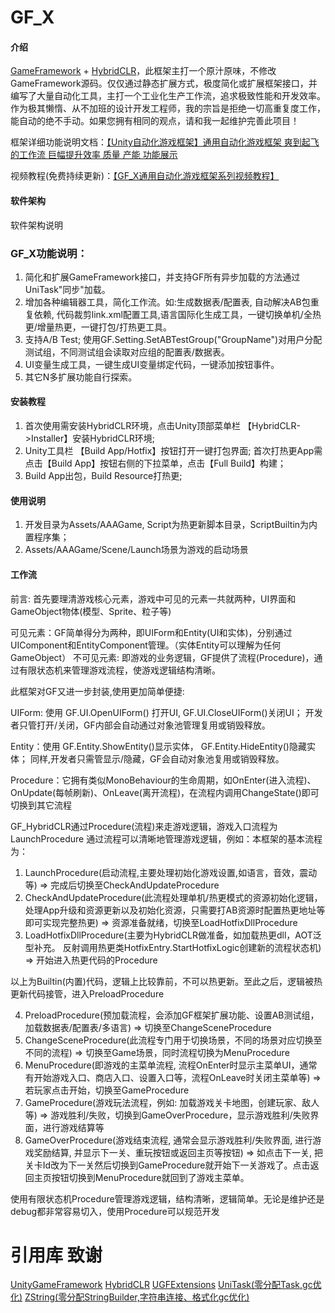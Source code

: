 # GF_X
#### 介绍
[GameFramework](https://github.com/EllanJiang/GameFramework) + [HybridCLR](https://github.com/focus-creative-games/hybridclr)，此框架主打一个原汁原味，不修改GameFramework源码。仅仅通过静态扩展方式，极度简化或扩展框架接口，并编写了大量自动化工具，主打一个工业化生产工作流，追求极致性能和开发效率。
作为极其懒惰、从不加班的设计开发工程师，我的宗旨是拒绝一切高重复度工作，能自动的绝不手动。如果您拥有相同的观点，请和我一起维护完善此项目！

框架详细功能说明文档：[【Unity自动化游戏框架】通用自动化游戏框架 爽到起飞的工作流 巨幅提升效率 质量 产能 功能展示](https://blog.csdn.net/final5788/article/details/138164034)

视频教程(免费持续更新)：[【GF_X通用自动化游戏框架系列视频教程】](https://www.bilibili.com/video/BV1AT2rYVE3V/?share_source=copy_web&vd_source=47daa1bb9519dea051e24cd30d7be9be)

#### 软件架构
软件架构说明
### GF_X功能说明：
1. 简化和扩展GameFramework接口，并支持GF所有异步加载的方法通过UniTask"同步"加载。
2. 增加各种编辑器工具，简化工作流。如:生成数据表/配置表, 自动解决AB包重复依赖, 代码裁剪link.xml配置工具,语言国际化生成工具，一键切换单机/全热更/增量热更，一键打包/打热更工具。
3. 支持A/B Test; 使用GF.Setting.SetABTestGroup("GroupName")对用户分配测试组，不同测试组会读取对应组的配置表/数据表。
4. UI变量生成工具，一键生成UI变量绑定代码，一键添加按钮事件。
5. 其它N多扩展功能自行探索。
#### 安装教程

1.  首次使用需安装HybridCLR环境，点击Unity顶部菜单栏 【HybridCLR->Installer】安装HybridCLR环境;
2.  Unity工具栏 【Build App/Hotfix】按钮打开一键打包界面; 首次打热更App需点击【Build App】按钮右侧的下拉菜单，点击【Full Build】构建；
3.  Build App出包，Build Resource打热更;

#### 使用说明

1.  开发目录为Assets/AAAGame, Script为热更新脚本目录，ScriptBuiltin为内置程序集；
2.  Assets/AAAGame/Scene/Launch场景为游戏的启动场景


#### 工作流
前言:
首先要理清游戏核心元素，游戏中可见的元素一共就两种，UI界面和GameObject物体(模型、Sprite、粒子等)

可见元素：GF简单得分为两种，即UIForm和Entity(UI和实体)，分别通过UIComponent和EntityComponent管理。（实体Entity可以理解为任何GameObject）
不可见元素: 即游戏的业务逻辑，GF提供了流程(Procedure)，通过有限状态机来管理游戏流程，使游戏逻辑结构清晰。

此框架对GF又进一步封装,使用更加简单便捷:

UIForm: 使用 GF.UI.OpenUIForm() 打开UI, GF.UI.CloseUIForm()关闭UI； 开发者只管打开/关闭，GF内部会自动通过对象池管理复用或销毁释放。

Entity：使用 GF.Entity.ShowEntity()显示实体， GF.Entity.HideEntity()隐藏实体； 同样,开发者只需管显示/隐藏，GF会自动对象池复用或销毁释放。

Procedure：它拥有类似MonoBehaviour的生命周期，如OnEnter(进入流程)、OnUpdate(每帧刷新)、OnLeave(离开流程)，在流程内调用ChangeState()即可切换到其它流程

GF_HybridCLR通过Procedure(流程)来走游戏逻辑，游戏入口流程为LaunchProcedure
通过流程可以清晰地管理游戏逻辑，例如：本框架的基本流程为：

1. LaunchProcedure(启动流程,主要处理初始化游戏设置,如语言，音效，震动等) => 完成后切换至CheckAndUpdateProcedure
2. CheckAndUpdateProcedure(此流程处理单机/热更模式的资源初始化逻辑，处理App升级和资源更新以及初始化资源，只需要打AB资源时配置热更地址等即可实现完整热更) => 资源准备就绪，切换至LoadHotfixDllProcedure
3. LoadHotfixDllProcedure(主要为HybridCLR做准备，如加载热更dll，AOT泛型补充。 反射调用热更类HotfixEntry.StartHotfixLogic创建新的流程状态机) => 开始进入热更代码的Procedure

以上为Builtin(内置)代码，逻辑上比较靠前，不可以热更新。至此之后，逻辑被热更新代码接管，进入PreloadProcedure

4. PreloadProcedure(预加载流程，会添加GF框架扩展功能、设置AB测试组， 加载数据表/配置表/多语言) => 切换至ChangeSceneProcedure
5. ChangeSceneProcedure(此流程专门用于切换场景，不同的场景对应切换至不同的流程) => 切换至Game场景，同时流程切换为MenuProcedure
6. MenuProcedure(即游戏的主菜单流程, 流程OnEnter时显示主菜单UI，通常有开始游戏入口、商店入口、设置入口等，流程OnLeave时关闭主菜单等) => 若玩家点击开始，切换至GameProcedure
7. GameProcedure(游戏玩法流程，例如: 加载游戏关卡地图，创建玩家、敌人等) => 游戏胜利/失败，切换到GameOverProcedure，显示游戏胜利/失败界面，进行游戏结算等
8. GameOverProcedure(游戏结束流程, 通常会显示游戏胜利/失败界面, 进行游戏奖励结算, 并显示下一关、重玩按钮或返回主页等按钮) => 如点击下一关, 把关卡Id改为下一关然后切换到GameProcedure就开始下一关游戏了。点击返回主页按钮切换到MenuProcedure就回到了游戏主菜单。

使用有限状态机Procedure管理游戏逻辑，结构清晰，逻辑简单。无论是维护还是debug都非常容易切入，使用Procedure可以规范开发

# 引用库 致谢
[UnityGameFramework](https://github.com/EllanJiang/UnityGameFramework)
[HybridCLR](https://github.com/focus-creative-games/hybridclr)
[UGFExtensions](https://github.com/FingerCaster/UGFExtensions)
[UniTask(零分配Task,gc优化)](https://github.com/Cysharp/UniTask)
[ZString(零分配StringBuilder,字符串连接、格式化gc优化)](https://github.com/Cysharp/ZString)